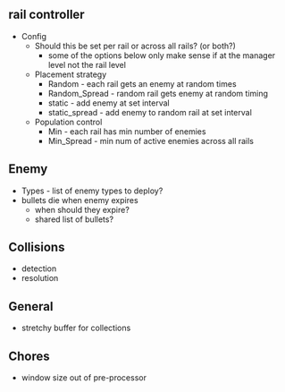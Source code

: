 ## rail controller
* Config
  * Should this be set per rail or across all rails? (or both?)
    * some of the options below only make sense if at the manager level not the rail level
  * Placement strategy
    * Random - each rail gets an enemy at random times
    * Random_Spread - random rail gets enemy at random timing
    * static - add enemy at set interval
    * static_spread - add enemy to random rail at set interval
  * Population control
    * Min - each rail has min number of enemies
    * Min_Spread - min num of active enemies across all rails

## Enemy
* Types - list of enemy types to deploy?
* bullets die when enemy expires
  * when should they expire?
  * shared list of bullets?

## Collisions
* detection
* resolution

## General
* stretchy buffer for collections

## Chores
* window size out of pre-processor